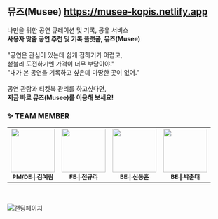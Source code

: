 

뮤즈(Musee) https://musee-kopis.netlify.app<br>
---
나만을 위한 공연 큐레이션 및 기록, 공유 서비스 <br>
**사용자 맞춤 공연 추천 및 기록 플랫폼, 뮤즈(Musee)**
<br> <br>
"공연은 관심이 있는데 쉽게 접하기가 어렵고, <br>
섣불리 도전하기엔 가격이 너무 부담이야."<br>
"내가 본 공연을 기록하고 싶은데 마땅한 곳이 없어."
<br> <br>
공연 관람과 티켓북 관리를 하고싶다면,
<br>**지금 바로 뮤즈(Musee)를 이용해 보세요!**
<br>

### ✨ TEAM MEMBER
<table>
  <tbody>
    <tr>
      <td align="center"><a href="https://github.com/"><img src="https://github.com/user-attachments/assets/683994fe-db35-4e81-b19e-c3d26eee2127" width="100px"; alt=""/><br /><sub><b>PM/DE | 김예림</b></sub></a><br /></td>
      <td align="center"><a href="https://github.com/rlcz1"><img src="https://avatars.githubusercontent.com/u/86146265?v=4" width="100px;" alt=""/><br /><sub><b>FE | 전규리</b></sub></a><br /></td>
      <td align="center"><a href="https://github.com/juntae6942"><img src="https://avatars.githubusercontent.com/u/52229930?v=4" width="100px;" alt=""/><br /><sub><b>BE | 신동훈</b></sub></a><br /></td>
      <td align="center"><a href="https://github.com/juntae6942"><img src="https://avatars.githubusercontent.com/u/65760583?v=4" width="100px;" alt=""/><br /><sub><b>BE | 박준태</b></sub></a><br /></td>
  </tbody>
</table>
<br>

![랜딩페이지](https://github.com/user-attachments/assets/be8bd22c-0ca2-4bc2-ad2f-86f2f0f4f60d)
